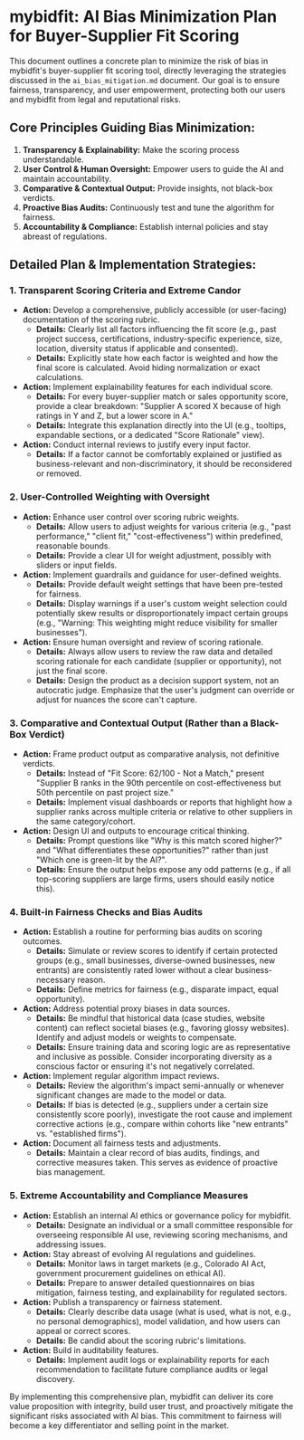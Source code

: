 # mybidfit: AI Bias Minimization Plan for Buyer-Supplier Fit Scoring

This document outlines a concrete plan to minimize the risk of bias in mybidfit's buyer-supplier fit scoring tool, directly leveraging the strategies discussed in the `ai_bias_mitigation.md` document. Our goal is to ensure fairness, transparency, and user empowerment, protecting both our users and mybidfit from legal and reputational risks.

## Core Principles Guiding Bias Minimization:

1.  **Transparency & Explainability:** Make the scoring process understandable.
2.  **User Control & Human Oversight:** Empower users to guide the AI and maintain accountability.
3.  **Comparative & Contextual Output:** Provide insights, not black-box verdicts.
4.  **Proactive Bias Audits:** Continuously test and tune the algorithm for fairness.
5.  **Accountability & Compliance:** Establish internal policies and stay abreast of regulations.

## Detailed Plan & Implementation Strategies:

### 1. Transparent Scoring Criteria and Extreme Candor

*   **Action:** Develop a comprehensive, publicly accessible (or user-facing) documentation of the scoring rubric.
    *   **Details:** Clearly list all factors influencing the fit score (e.g., past project success, certifications, industry-specific experience, size, location, diversity status if applicable and consented).
    *   **Details:** Explicitly state how each factor is weighted and how the final score is calculated. Avoid hiding normalization or exact calculations.
*   **Action:** Implement explainability features for each individual score.
    *   **Details:** For every buyer-supplier match or sales opportunity score, provide a clear breakdown: "Supplier A scored X because of high ratings in Y and Z, but a lower score in A."
    *   **Details:** Integrate this explanation directly into the UI (e.g., tooltips, expandable sections, or a dedicated "Score Rationale" view).
*   **Action:** Conduct internal reviews to justify every input factor.
    *   **Details:** If a factor cannot be comfortably explained or justified as business-relevant and non-discriminatory, it should be reconsidered or removed.

### 2. User-Controlled Weighting with Oversight

*   **Action:** Enhance user control over scoring rubric weights.
    *   **Details:** Allow users to adjust weights for various criteria (e.g., "past performance," "client fit," "cost-effectiveness") within predefined, reasonable bounds.
    *   **Details:** Provide a clear UI for weight adjustment, possibly with sliders or input fields.
*   **Action:** Implement guardrails and guidance for user-defined weights.
    *   **Details:** Provide default weight settings that have been pre-tested for fairness.
    *   **Details:** Display warnings if a user's custom weight selection could potentially skew results or disproportionately impact certain groups (e.g., "Warning: This weighting might reduce visibility for smaller businesses").
*   **Action:** Ensure human oversight and review of scoring rationale.
    *   **Details:** Always allow users to review the raw data and detailed scoring rationale for each candidate (supplier or opportunity), not just the final score.
    *   **Details:** Design the product as a decision support system, not an autocratic judge. Emphasize that the user's judgment can override or adjust for nuances the score can't capture.

### 3. Comparative and Contextual Output (Rather than a Black-Box Verdict)

*   **Action:** Frame product output as comparative analysis, not definitive verdicts.
    *   **Details:** Instead of "Fit Score: 62/100 - Not a Match," present "Supplier B ranks in the 90th percentile on cost-effectiveness but 50th percentile on past project size."
    *   **Details:** Implement visual dashboards or reports that highlight how a supplier ranks across multiple criteria or relative to other suppliers in the same category/cohort.
*   **Action:** Design UI and outputs to encourage critical thinking.
    *   **Details:** Prompt questions like "Why is this match scored higher?" and "What differentiates these opportunities?" rather than just "Which one is green-lit by the AI?".
    *   **Details:** Ensure the output helps expose any odd patterns (e.g., if all top-scoring suppliers are large firms, users should easily notice this).

### 4. Built-in Fairness Checks and Bias Audits

*   **Action:** Establish a routine for performing bias audits on scoring outcomes.
    *   **Details:** Simulate or review scores to identify if certain protected groups (e.g., small businesses, diverse-owned businesses, new entrants) are consistently rated lower without a clear business-necessary reason.
    *   **Details:** Define metrics for fairness (e.g., disparate impact, equal opportunity).
*   **Action:** Address potential proxy biases in data sources.
    *   **Details:** Be mindful that historical data (case studies, website content) can reflect societal biases (e.g., favoring glossy websites). Identify and adjust models or weights to compensate.
    *   **Details:** Ensure training data and scoring logic are as representative and inclusive as possible. Consider incorporating diversity as a conscious factor or ensuring it's not negatively correlated.
*   **Action:** Implement regular algorithm impact reviews.
    *   **Details:** Review the algorithm's impact semi-annually or whenever significant changes are made to the model or data.
    *   **Details:** If bias is detected (e.g., suppliers under a certain size consistently score poorly), investigate the root cause and implement corrective actions (e.g., compare within cohorts like "new entrants" vs. "established firms").
*   **Action:** Document all fairness tests and adjustments.
    *   **Details:** Maintain a clear record of bias audits, findings, and corrective measures taken. This serves as evidence of proactive bias management.

### 5. Extreme Accountability and Compliance Measures

*   **Action:** Establish an internal AI ethics or governance policy for mybidfit.
    *   **Details:** Designate an individual or a small committee responsible for overseeing responsible AI use, reviewing scoring mechanisms, and addressing issues.
*   **Action:** Stay abreast of evolving AI regulations and guidelines.
    *   **Details:** Monitor laws in target markets (e.g., Colorado AI Act, government procurement guidelines on ethical AI).
    *   **Details:** Prepare to answer detailed questionnaires on bias mitigation, fairness testing, and explainability for regulated sectors.
*   **Action:** Publish a transparency or fairness statement.
    *   **Details:** Clearly describe data usage (what is used, what is not, e.g., no personal demographics), model validation, and how users can appeal or correct scores.
    *   **Details:** Be candid about the scoring rubric's limitations.
*   **Action:** Build in auditability features.
    *   **Details:** Implement audit logs or explainability reports for each recommendation to facilitate future compliance audits or legal discovery.

By implementing this comprehensive plan, mybidfit can deliver its core value proposition with integrity, build user trust, and proactively mitigate the significant risks associated with AI bias. This commitment to fairness will become a key differentiator and selling point in the market.
